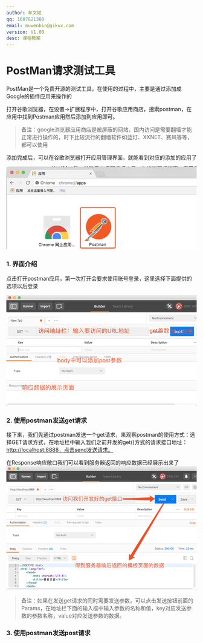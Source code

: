 ```yaml
---
author: 牟文斌
qq: 1007821300
email: muwenbin@qikux.com
version: V1.00
desc: 课程教案
---
```


# PostMan请求测试工具

PostMan是一个免费开源的测试工具，在使用的过程中，主要是通过添加成Google的插件应用来操作的

打开谷歌浏览器，在设置-&gt;扩展程序中，打开谷歌应用商店，搜索postman，在应用中找到Postman应用然后添加到应用即可。

> 备注：google浏览器应用商店是被屏蔽的网站，国内访问是需要翻墙才能正常进行操作的，时下比较流行的翻墙软件如蓝灯、XXNET、赛风等等，都可以使用

添加完成后，可以在谷歌浏览器打开应用管理界面，就能看到对应的添加的应用了

![](/assets/post1)

### 1. 界面介绍

点击打开postman应用，第一次打开会要求使用账号登录，这里选择下面提供的选项以后登录

![](/assets/postman2)

### 2. 使用postman发送get请求

接下来，我们先通过postman发送一个get请求，来观察postman的使用方式：选择GET请求方式，在地址栏中输入我们之前开发的get\(\)方式的请求接口地址：[http://localhost:8888，点击send发送请求。](http://localhost:8888，点击send发送请求。)

在Response响应敞口我们可以看到服务器返回的响应数据已经展示出来了![](/assets/postman31)

> 备注：如果在发送get请求的同时需要发送参数，可以点击发送按钮前面的Params，在地址栏下面的输入框中输入参数的名称和值，key对应发送参数的参数名称，value对应发送参数的数据。

### 3. 使用postman发送post请求



